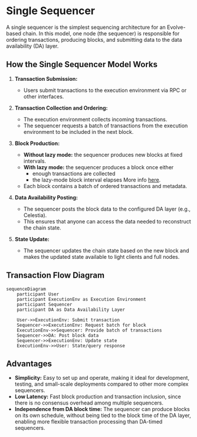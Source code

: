 # Single Sequencer

A single sequencer is the simplest sequencing architecture for an Evolve-based chain. In this model, one node (the sequencer) is responsible for ordering transactions, producing blocks, and submitting data to the data availability (DA) layer.

## How the Single Sequencer Model Works

1. **Transaction Submission:**
   - Users submit transactions to the execution environment via RPC or other interfaces.
2. **Transaction Collection and Ordering:**
   - The execution environment collects incoming transactions.
   - The sequencer requests a batch of transactions from the execution environment to be included in the next block.
3. **Block Production:**
   - **Without lazy mode:** the sequencer produces new blocks at fixed intervals.
   - **With lazy mode:** the sequencer produces a block once either  
     - enough transactions are collected  
     - the lazy-mode block interval elapses
    More info [here](/docs/learn/config.md#lazy-mode-lazy-aggregator).
   - Each block contains a batch of ordered transactions and metadata.

4. **Data Availability Posting:**
   - The sequencer posts the block data to the configured DA layer (e.g., Celestia).
   - This ensures that anyone can access the data needed to reconstruct the chain state.

5. **State Update:**
   - The sequencer updates the chain state based on the new block and makes the updated state available to light clients and full nodes.

## Transaction Flow Diagram

```mermaid
sequenceDiagram
    participant User
    participant ExecutionEnv as Execution Environment
    participant Sequencer
    participant DA as Data Availability Layer

    User->>ExecutionEnv: Submit transaction
    Sequencer->>ExecutionEnv: Request batch for block
    ExecutionEnv->>Sequencer: Provide batch of transactions
    Sequencer->>DA: Post block data
    Sequencer->>ExecutionEnv: Update state
    ExecutionEnv->>User: State/query response
```

## Advantages

- **Simplicity:** Easy to set up and operate, making it ideal for development, testing, and small-scale deployments compared to other more complex sequencers.
- **Low Latency:** Fast block production and transaction inclusion, since there is no consensus overhead among multiple sequencers.
- **Independence from DA block time:** The sequencer can produce blocks on its own schedule, without being tied to the block time of the DA layer, enabling more flexible transaction processing than DA-timed sequencers.

